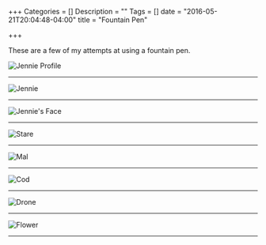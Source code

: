 +++
Categories = []
Description = ""
Tags = []
date = "2016-05-21T20:04:48-04:00"
title = "Fountain Pen"

+++
    
These are a few of my attempts at using a fountain pen.

![Jennie Profile](../../images/drawings/fountainPen/jennieProfile.jpg)

----------------------------------------------------

![Jennie](../../images/drawings/fountainPen/jennie.jpg)

-----------------------------------------------------

![Jennie's Face](../../images/drawings/fountainPen/jennieFace.jpeg)

-----------------------------------------------------

![Stare](../../images/drawings/fountainPen/stare.jpeg)

-----------------------------------------------------

![Mal](../../images/drawings/fountainPen/mal.jpeg)

-----------------------------------------------------

![Cod](../../images/drawings/fountainPen/cod.jpeg)

-----------------------------------------------------

![Drone](../../images/drawings/fountainPen/drone.jpeg)

-----------------------------------------------------

![Flower](../../images/drawings/fountainPen/flower.jpeg)

-----------------------------------------------------
